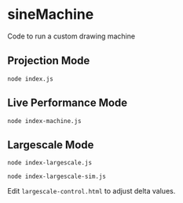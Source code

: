 # sineMachine
Code to run a custom drawing machine


## Projection Mode

```
node index.js
```

## Live Performance Mode

```
node index-machine.js
```

## Largescale Mode

```
node index-largescale.js
```

```
node index-largescale-sim.js
```

Edit `largescale-control.html` to adjust delta values.

